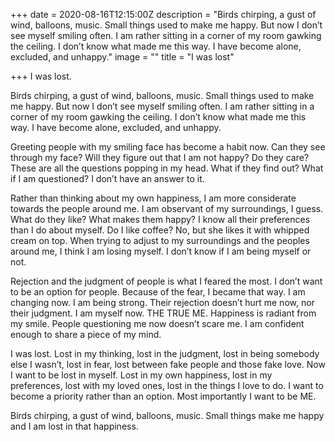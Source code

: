 +++
date = 2020-08-16T12:15:00Z
description = "Birds chirping, a gust of wind, balloons, music. Small things used to make me happy. But now I don’t see myself smiling often. I am rather sitting in a corner of my room gawking the ceiling. I don’t know what made me this way. I have become alone, excluded, and unhappy."
image = ""
title = "I was lost"

+++
I was lost.

Birds chirping, a gust of wind, balloons, music. Small things used to make me happy. But now I don’t see myself smiling often. I am rather sitting in a corner of my room gawking the ceiling. I don’t know what made me this way. I have become alone, excluded, and unhappy.

Greeting people with my smiling face has become a habit now. Can they see through my face? Will they figure out that I am not happy? Do they care? These are all the questions popping in my head. What if they find out? What if I am questioned? I don’t have an answer to it.

Rather than thinking about my own happiness, I am more considerate towards the people around me. I am observant of my surroundings, I guess. What do they like? What makes them happy? I know all their preferences than I do about myself. Do I like coffee? No, but she likes it with whipped cream on top. When trying to adjust to my surroundings and the peoples around me, I think I am losing myself. I don’t know if I am being myself or not.

Rejection and the judgment of people is what I feared the most. I don’t want to be an option for people. Because of the fear, I became that way. I am changing now. I am being strong. Their rejection doesn’t hurt me now, nor their judgment. I am myself now. THE TRUE ME. Happiness is radiant from my smile. People questioning me now doesn’t scare me. I am confident enough to share a piece of my mind.

I was lost. Lost in my thinking, lost in the judgment, lost in being somebody else I wasn’t, lost in fear, lost between fake people and those fake love. Now I want to be lost in myself. Lost in my own happiness, lost in my preferences, lost with my loved ones, lost in the things I love to do. I want to become a priority rather than an option. Most importantly I want to be ME.

Birds chirping, a gust of wind, balloons, music. Small things make me happy and I am lost in that happiness.